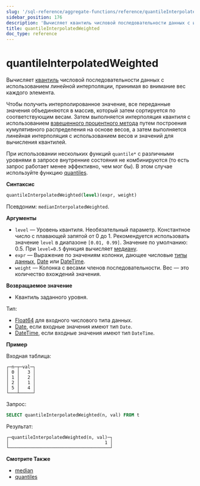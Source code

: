 ```yaml
---
slug: '/sql-reference/aggregate-functions/reference/quantileInterpolatedWeighted'
sidebar_position: 176
description: 'Вычисляет квантиль числовой последовательности данных с использованием'
title: quantileInterpolatedWeighted
doc_type: reference
---
```

# quantileInterpolatedWeighted

Вычисляет [квантиль](https://en.wikipedia.org/wiki/Quantile) числовой последовательности данных с использованием линейной интерполяции, принимая во внимание вес каждого элемента.

Чтобы получить интерполированное значение, все переданные значения объединяются в массив, который затем сортируется по соответствующим весам. Затем выполняется интерполяция квантиля с использованием [взвешенного процентного метода](https://en.wikipedia.org/wiki/Percentile#The_weighted_percentile_method) путем построения кумулятивного распределения на основе весов, а затем выполняется линейная интерполяция с использованием весов и значений для вычисления квантилей.

При использовании нескольких функций `quantile*` с различными уровнями в запросе внутренние состояния не комбинируются (то есть запрос работает менее эффективно, чем мог бы). В этом случае используйте функцию [quantiles](../../../sql-reference/aggregate-functions/reference/quantiles.md#quantiles).

**Синтаксис**

```sql
quantileInterpolatedWeighted(level)(expr, weight)
```

Псевдоним: `medianInterpolatedWeighted`.

**Аргументы**

- `level` — Уровень квантиля. Необязательный параметр. Константное число с плавающей запятой от 0 до 1. Рекомендуется использовать значение `level` в диапазоне `[0.01, 0.99]`. Значение по умолчанию: 0.5. При `level=0.5` функция вычисляет [медиану](https://en.wikipedia.org/wiki/Median).
- `expr` — Выражение по значениям колонки, дающее числовые [типы данных](/sql-reference/data-types), [Date](../../../sql-reference/data-types/date.md) или [DateTime](../../../sql-reference/data-types/datetime.md).
- `weight` — Колонка с весами членов последовательности. Вес — это количество вхождений значения.

**Возвращаемое значение**

- Квантиль заданного уровня.

Тип:

- [Float64](../../../sql-reference/data-types/float.md) для входного числового типа данных.
- [Date](../../../sql-reference/data-types/date.md), если входные значения имеют тип `Date`.
- [DateTime](../../../sql-reference/data-types/datetime.md), если входные значения имеют тип `DateTime`.

**Пример**

Входная таблица:

```text
┌─n─┬─val─┐
│ 0 │   3 │
│ 1 │   2 │
│ 2 │   1 │
│ 5 │   4 │
└───┴─────┘
```

Запрос:

```sql
SELECT quantileInterpolatedWeighted(n, val) FROM t
```

Результат:

```text
┌─quantileInterpolatedWeighted(n, val)─┐
│                                    1 │
└──────────────────────────────────────┘
```

**Смотрите Также**

- [median](/sql-reference/aggregate-functions/reference/median)
- [quantiles](../../../sql-reference/aggregate-functions/reference/quantiles.md#quantiles)